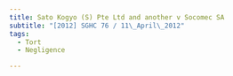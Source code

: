 ```yaml
---
title: Sato Kogyo (S) Pte Ltd and another v Socomec SA 
subtitle: "[2012] SGHC 76 / 11\_April\_2012"
tags:
  - Tort
  - Negligence

---
```


